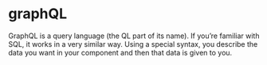 # graphQL
GraphQL is a query language (the QL part of its name). If you’re familiar with SQL, it works in a very similar way. Using a special syntax, you describe the data you want in your component and then that data is given to you.
